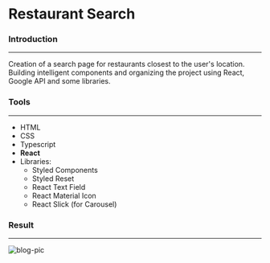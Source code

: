 # Restaurant Search

### Introduction

---

Creation of a search page for restaurants closest to the user's location. Building intelligent components and organizing the project using React, Google API and some libraries.



### Tools

---

* HTML
* CSS
* Typescript
* **React**
* Libraries:
  * Styled Components
  * Styled Reset
  * React Text Field
  * React Material Icon
  * React Slick (for Carousel)




### Result

---



![blog-pic](blog-pic.png)
